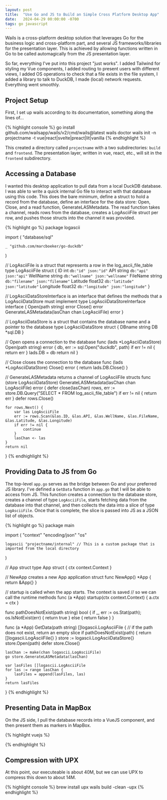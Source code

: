 ```yaml
---
layout: post
title:  "Use Go and JS to Build an Simple Cross Platform Desktop App"
date:   2024-04-29 00:00:00 -0700
tags: go javascript
---
```


Wails is a cross-platform desktop solution that leverages Go for the business logic and cross-platform part, and several JS frameworks/libraries for the presentation layer. This is achieved by allowing functions written in Go to be called automagically from the JS presentation layer.

So far, everything I've put into this project "just works". I added Tailwind for styling my Vue components, I added routing to present users with different views, I added OS operations to check that a file exists in the file system, I added a library to talk to DuckDB, I made (local) network requests. Everything went smoothly.

## Project Setup

First, I set up wails according to its documentation, something along the lines of...

{% highlight console %}
go install github.com/wailsapp/wails/v2/cmd/wails@latest
wails doctor
wails init -n projectname -t vue|react|svelte|preact|lit|vanilla
{% endhighlight %}

This created a directory called `projectname` with a two subdirectories: `build` and `frontend`. The presentation layer, written in vue, react, etc., will sit in the `frontend` subdirectory.

## Accessing a Database

I wanted this desktop application to pull data from a local DuckDB database. I was able to write a quick internal Go file to interact with that database using this code. This does the bare minimum, define a struct to hold a record from the database, define an interface for the data store: Open, Close, and a read function, GenerateLASMetadata. The read function takes a channel, reads rows from the database, creates a LogAsciiFile struct per row, and pushes those structs into the channel it was provided.

{% highlight go %}
package logascii

import (
	"database/sql"

	_ "github.com/marcboeker/go-duckdb"
)

// LogAsciiFile is a struct that represents a row in the log_ascii_file_table
type LogAsciiFile struct {
	ID        int     `db:"id" json:"id"`
	API       string  `db:"api" json:"api"`
	WellName  string  `db:"wellname" json:"wellname"`
	FileName  string  `db:"filename" json:"filename"`
	Latitude  float32 `db:"latitude" json:"latitude"`
	Longitude float32 `db:"longitude" json:"longitude"`
}

// LogAsciiDataStoreInterface is an interface that defines the methods that a LogAsciiDataStore must implement
type LogAsciiDataStoreInterface interface {
	Open(path string) error
	Close() error
	GenerateLASMetadata(lasChan chan LogAsciiFile) error
}

// LogAsciiDataStore is a struct that contains the database name and a pointer to the database
type LogAsciiDataStore struct {
	DBname string
	DB *sql.DB
}

// Open opens a connection to the database
func (lads *LogAsciiDataStore) Open(path string) error {
	db, err := sql.Open("duckdb", path)
	if err != nil {
		return err
	}
	lads.DB = db
	return nil
}

// Close closes the connection to the database
func (lads *LogAsciiDataStore) Close() error {
	return lads.DB.Close()
}

// GenerateLASMetadata returns a channel of LogAsciiFile structs
func (store LogAsciiDataStore) GenerateLASMetadata(lasChan chan LogAsciiFile) error {
	defer close(lasChan)
	rows, err := store.DB.Query("SELECT * FROM log_ascii_file_table")
	if err != nil {
		return err
	}
	defer rows.Close()

	for rows.Next() {
		var las LogAsciiFile
		err := rows.Scan(&las.ID, &las.API, &las.WellName, &las.FileName, &las.Latitude, &las.Longitude)
		if err != nil {
			continue
		}
		lasChan <- las
	}
	return nil
}
{% endhighlight %}

## Providing Data to JS from Go

The top-level `app.go` serves as the bridge between Go and your preferred JS library. I've defined a `GetData` function in `app.go` that I will be able to access from JS. This function creates a connection to the database store, creates a channel of type `LogAsciiFile`, starts fetching data from the database into that channel, and then collects the data into a slice of type `LogAsciiFile`. Once that is complete, the slice is passed into JS as a JSON list of objects.

{% highlight go %}
package main

import (
	"context"
	"encoding/json"
	"os"

	logascii "projectname/internal" // This is a custom package that is imported from the local directory
)

// App struct
type App struct {
	ctx context.Context
}

// NewApp creates a new App application struct
func NewApp() *App {
	return &App{}
}

// startup is called when the app starts. The context is saved
// so we can call the runtime methods
func (a *App) startup(ctx context.Context) {
	a.ctx = ctx
}

func pathDoesNotExist(path string) bool {
	if _, err := os.Stat(path); os.IsNotExist(err) {
		return true
	} else {
		return false
	}
}

func (a *App) GetData(path string) []logascii.LogAsciiFile {
        // if the path does not exist, return an empty slice
	if pathDoesNotExist(path) { 
		return []logascii.LogAsciiFile{}
	}
	store := logascii.LogAsciiDataStore{}
	store.Open(path)
	defer store.Close()

	lasChan := make(chan logascii.LogAsciiFile)
	go store.GenerateLASMetadata(lasChan)

	var lasFiles []logascii.LogAsciiFile
	for las := range lasChan {
		lasFiles = append(lasFiles, las)
	}
	return lasFiles
}
{% endhighlight %}

## Presenting Data in MapBox

On the JS side, I pull the database records into a VueJS component, and then present them as markers in MapBox.

{% highlight vuejs %}
<template>
  <div class="bg-gray-100 rounded mt-4 p-4">
    <div ref="mapContainer" class="map-container"></div>
  </div>
</template>

<script>
import '../../node_modules/mapbox-gl/dist/mapbox-gl.css'
import { GetData } from '../../wailsjs/go/main/App'
import mapboxgl from 'mapbox-gl'
mapboxgl.accessToken = 'MAPBOX-TOKEN'

export default {
  name: 'MapCard',
  data() {
    return {
      map: {},
      center: { lng: -102.224518, lat: 31.213995 },
      style: 'mapbox://styles/mapbox/streets-v12',
      dbConnectionStore: null,
    }
  },
  methods: {
    initMap(options) {
      const map = new mapboxgl.Map(options)
      return map
    },
    addMarker(map, coordinates) {
      new mapboxgl.Marker().setLngLat(coordinates).addTo(map)
    },
  },
  async mounted() {
    this.map = this.initMap({
      container: this.$refs.mapContainer,
      style: this.style,
      center: this.center,
      zoom: 6,
    })
    const path = '/path/to/duck/db/minimal.duckdb'
    const result = await GetData(path)
    for (let item of result) {
      this.addMarker(this.map, [item.longitude, item.latitude])
    }
  },
}
</script>

<style scoped>
.map-container {
  flex: 1;
  display: flex;
  height: 100vh;
}
</style>
{% endhighlight %}

## Compression with UPX

At this point, our executeable is about 40M, but we can use UPX to compress this down to about 14M.

{% highlight console %}
brew install upx
wails build -clean -upx
{% endhighlight %}